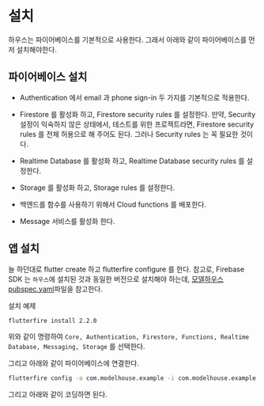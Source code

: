 # 설치


하우스는 파이어베이스를 기본적으로 사용한다. 그래서 아래와 같이 파이어베이스를 먼저 설치해야한다.


## 파이어베이스 설치

- Authentication 에서 email 과 phone sign-in 두 가지를 기본적으로 적용한다.

- Firestore 를 활성화 하고, Firestore security rules 를 설정한다. 만약, Security 설정이 익숙하지 않은 상태에서, 테스트를 위한 프로젝트라면, Firestore security rules 를 전체 허용으로 해 주어도 된다. 그러나 Security rules 는 꼭 필요한 것이다.

- Realtime Database 를 활성화 하고, Realtime Database security rules 를 설정한다.

- Storage 를 활성화 하고, Storage rules 를 설정한다.

- 백엔드를 함수를 사용하기 위해서 Cloud functions 를 배포한다.

- Message 서비스를 활성화 한다.


## 앱 설치

늘 하던대로 flutter create 하고 flutterfire configure 를 한다. 참고로, Firebase SDK 는 `하우스`에 설치된 것과 동일한 버전으로 설치해야 하는데, [모델하우스 pubspec.yaml](https://github.com/thruthesky/model_house/blob/main/pubspec.yaml)파일을 참고한다.


설치 예제

```sh
flutterfire install 2.2.0
```

위와 같이 명령하여 `Core, Authentication, Firestore, Functions, Realtime Database, Messaging, Storage` 를 선택한다.

그리고 아래와 같이 파이어베이스에 연결한다.

```sh
flutterfire config -a com.modelhouse.example -i com.modelhouse.example -p withcenter-test-5 -y
```


그리고 아래와 같이 코딩하면 된다.

